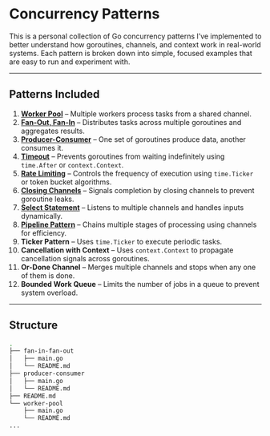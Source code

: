 # Concurrency Patterns

This is a personal collection of Go concurrency patterns I’ve implemented to better understand how goroutines, channels, and context work in real-world systems. Each pattern is broken down into simple, focused examples that are easy to run and experiment with.

---

## Patterns Included


1. **[Worker Pool](worker-pool/README.md)** – Multiple workers process tasks from a shared channel.  
2. **[Fan-Out, Fan-In](fan-in-fan-out/README.md)** – Distributes tasks across multiple goroutines and aggregates results.  
3. **[Producer-Consumer](producer-consumer/README.md)** – One set of goroutines produce data, another consumes it.  
4. **[Timeout](timeout/README.md)** – Prevents goroutines from waiting indefinitely using `time.After` or `context.Context`.  
5. **[Rate Limiting](rate-limiting/README.md)** – Controls the frequency of execution using `time.Ticker` or token bucket algorithms.  
6. **[Closing Channels](closing-channel/README.md)** – Signals completion by closing channels to prevent goroutine leaks.  
7. **[Select Statement](select-statement/README.md)** – Listens to multiple channels and handles inputs dynamically.  
8. **[Pipeline Pattern](pipeline/README.md)** – Chains multiple stages of processing using channels for efficiency.  
9. **Ticker Pattern** – Uses `time.Ticker` to execute periodic tasks.  
10. **Cancellation with Context** – Uses `context.Context` to propagate cancellation signals across goroutines.  
11. **Or-Done Channel** – Merges multiple channels and stops when any one of them is done.  
12. **Bounded Work Queue** – Limits the number of jobs in a queue to prevent system overload.               

---

## Structure

```bash
.
├── fan-in-fan-out
│   ├── main.go
│   └── README.md
├── producer-consumer
│   ├── main.go
│   └── README.md
├── README.md
└── worker-pool
    ├── main.go
    └── README.md
...
